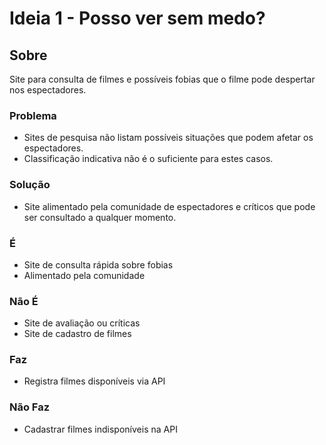 # Ideia 1 - Posso ver sem medo?

## Sobre

Site para consulta de filmes e possíveis fobias que o filme pode despertar nos espectadores.

### Problema

* Sites de pesquisa não listam possíveis situações que podem afetar os espectadores.
* Classificação indicativa não é o suficiente para estes casos.

### Solução

* Site alimentado pela comunidade de espectadores e críticos que pode ser consultado a qualquer momento.

### É

* Site de consulta rápida sobre fobias
* Alimentado pela comunidade

### Não É

* Site de avaliação ou críticas
* Site de cadastro de filmes

### Faz

* Registra filmes disponíveis via API

### Não Faz

* Cadastrar filmes indisponíveis na API
